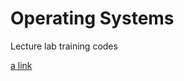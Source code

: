 # Operating Systems
Lecture lab training codes

[a link](https://github.com/ulothrix/osLabs/blob/master/lab3/lab3A.c)


